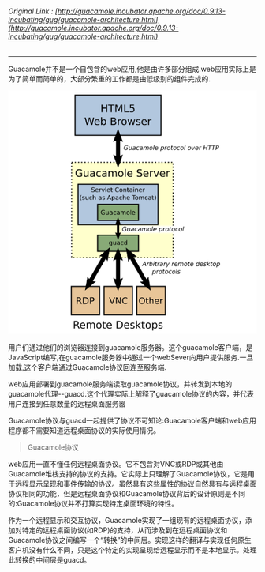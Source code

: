 ###### Original Link : [http://guacamole.incubator.apache.org/doc/0.9.13-incubating/gug/guacamole-architecture.html](http://guacamole.incubator.apache.org/doc/0.9.13-incubating/gug/guacamole-architecture.html)

---

Guacamole并不是一个自包含的web应用,他是由许多部分组成.web应用实际上是为了简单而简单的，大部分繁重的工作都是由低级别的组件完成的.

![](/assets/import.png)

用户们通过他们的浏览器连接到guacamole服务器。这个guacamole客户端，是JavaScript编写,在guacamole服务器中通过一个webSever向用户提供服务.一旦加载,这个客户端通过Guacamole协议回连至服务端.

web应用部署到guacamole服务端读取guacamole协议，并转发到本地的guacamole代理--guacd.这个代理实际上解释了guacamole协议的内容，并代表用户连接到任意数量的远程桌面服务器

Guacamole协议与guacd一起提供了协议不可知论:Guacamole客户端和web应用程序都不需要知道远程桌面协议的实际使用情况。

> Guacamole协议

web应用一直不懂任何远程桌面协议。它不包含对VNC或RDP或其他由Guacamole堆栈支持的协议的支持。它实际上只理解了Guacamole协议，它是用于远程显示呈现和事件传输的协议。虽然具有这些属性的协议自然具有与远程桌面协议相同的功能，但是远程桌面协议和Guacamole协议背后的设计原则是不同的:Guacamole协议并不打算实现特定桌面环境的特性。

作为一个远程显示和交互协议，Guacamole实现了一组现有的远程桌面协议，添加对特定的远程桌面协议\(如RDP\)的支持，从而涉及到在远程桌面协议和Guacamole协议之间编写一个“转换”的中间层。实现这样的翻译与实现任何原生客户机没有什么不同，只是这个特定的实现呈现给远程显示而不是本地显示。处理此转换的中间层是guacd。

